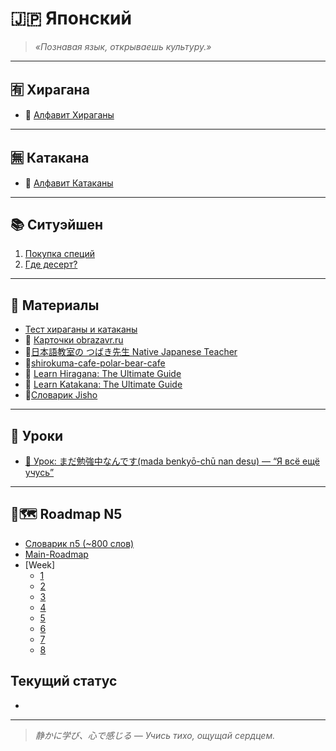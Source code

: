 # 🇯🇵 Японский

> _«Познавая язык, открываешь культуру.»_  

---

## 🈶 Хирагана  
- 🌸 [Алфавит Хираганы](https://github.com/Makashima-desu-ka/japan_day_everyday/blob/main/hiragana.md)  

---

## 🈚 Катакана   
- 🎌 [Алфавит Катаканы](https://github.com/Makashima-desu-ka/japan_day_everyday/blob/main/katakana.md)  

---

## 📚 Ситуэйшен  

1. [Покупка специй](https://github.com/Makashima-desu-ka/japan_day_everyday/blob/main/situation_spices.md)
2. [Где десерт?](https://github.com/Makashima-desu-ka/japan_day_everyday/blob/main/Restaurant_desert.md)

---

## 🎴 Материалы  
- [Тест хираганы и катаканы](https://kana.pro/)
- 📖 [Карточки obrazavr.ru](https://obrazavr.ru/uchenik/maximpiryutkogmail-com/?t=cards)
- 🎥[日本語教室の つばき先生 Native Japanese Teacher](https://www.youtube.com/@tsubakiclass/videos)
- 🎥[shirokuma-cafe-polar-bear-cafe](https://anisub.tv/anime/shirokuma-cafe-polar-bear-cafe)
- 📖 [Learn Hiragana: The Ultimate Guide](https://www.tofugu.com/japanese/learn-hiragana/)
- 📖 [Learn Katakana: The Ultimate Guide](https://www.tofugu.com/japanese/learn-katakana/)
- 📖[Словарик Jisho](https://jisho.org/)

---

## 🎒 Уроки 
- [🏮 Урок: まだ勉強中なんです(mada benkyō-chū nan desu) — “Я всё ещё учусь”](https://github.com/Makashima-desu-ka/japan_day_everyday/blob/main/lession_benkyō-chū.md)

---

## 📍🗺️ Roadmap N5 
- [Словарик n5 (~800 слов)](https://github.com/Makashima-desu-ka/japan_day_everyday/blob/main/JLPT_N5_VOCABULARY.md)
- [Main-Roadmap](https://github.com/Makashima-desu-ka/japan_day_everyday/blob/main/JLPT_N5_ROADMAP.md)
- [Week]
  - [1](https://github.com/Makashima-desu-ka/japan_day_everyday/blob/main/Week_1_N5.md)
  - [2](https://github.com/Makashima-desu-ka/japan_day_everyday/blob/main/Week_2_N5.md)
  - [3](https://github.com/Makashima-desu-ka/japan_day_everyday/blob/main/Week_3_N5.md)
  - [4](https://github.com/Makashima-desu-ka/japan_day_everyday/blob/main/Week_4_N5.md)
  - [5](https://github.com/Makashima-desu-ka/japan_day_everyday/blob/main/Week_5_N5.md)
  - [6](https://github.com/Makashima-desu-ka/japan_day_everyday/blob/main/Week_6_N5.md)
  - [7](https://github.com/Makashima-desu-ka/japan_day_everyday/blob/main/Week_7_N5.md)
  - [8](https://github.com/Makashima-desu-ka/japan_day_everyday/blob/main/Week_8_N5.md)
    
## Текущий статус
- 

---


> _静かに学び、心で感じる — Учись тихо, ощущай сердцем._
